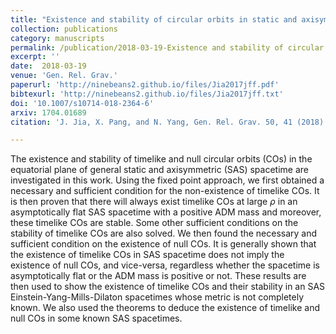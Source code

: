 ```yaml
---  
title: "Existence and stability of circular orbits in static and axisymmetric spacetimes"
collection: publications
category: manuscripts
permalink: /publication/2018-03-19-Existence and stability of circular orbits in static and axisymmetric spacetimes
excerpt: ''
date:  2018-03-19
venue: 'Gen. Rel. Grav.'
paperurl: 'http://ninebeans2.github.io/files/Jia2017jff.pdf'
bibtexurl: 'http://ninebeans2.github.io/files/Jia2017jff.txt'
doi: '10.1007/s10714-018-2364-6'
arxiv: 1704.01689 
citation: 'J. Jia, X. Pang, and N. Yang, Gen. Rel. Grav. 50, 41 (2018).'

---  
```


The existence and stability of timelike and null circular orbits (COs) in the equatorial plane of general static and axisymmetric (SAS) spacetime are investigated in this work. Using the fixed point approach, we first obtained a necessary and sufficient condition for the non-existence of timelike COs. It is then proven that there will always exist timelike COs at large $\rho$ in an asymptotically flat SAS spacetime with a positive ADM mass and moreover, these timelike COs are stable. Some other sufficient conditions on the stability of timelike COs are also solved. We then found the necessary and sufficient condition on the existence of null COs. It is generally shown that the existence of timelike COs in SAS spacetime does not imply the existence of null COs, and vice-versa, regardless whether the spacetime is asymptotically flat or the ADM mass is positive or not. These results are then used to show the existence of timelike COs and their stability in an SAS Einstein-Yang-Mills-Dilaton spacetimes whose metric is not completely known. We also used the theorems to deduce the existence of timelike and null COs in some known SAS spacetimes.

